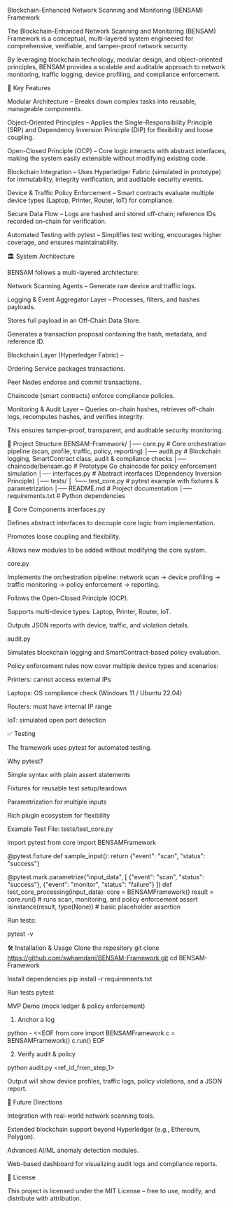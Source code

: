 Blockchain-Enhanced Network Scanning and Monitoring (BENSAM) Framework

The Blockchain-Enhanced Network Scanning and Monitoring (BENSAM) Framework is a conceptual, multi-layered system engineered for comprehensive, verifiable, and tamper-proof network security.

By leveraging blockchain technology, modular design, and object-oriented principles, BENSAM provides a scalable and auditable approach to network monitoring, traffic logging, device profiling, and compliance enforcement.

🚀 Key Features

Modular Architecture – Breaks down complex tasks into reusable, manageable components.

Object-Oriented Principles – Applies the Single-Responsibility Principle (SRP) and Dependency Inversion Principle (DIP) for flexibility and loose coupling.

Open-Closed Principle (OCP) – Core logic interacts with abstract interfaces, making the system easily extensible without modifying existing code.

Blockchain Integration – Uses Hyperledger Fabric (simulated in prototype) for immutability, integrity verification, and auditable security events.

Device & Traffic Policy Enforcement – Smart contracts evaluate multiple device types (Laptop, Printer, Router, IoT) for compliance.

Secure Data Flow – Logs are hashed and stored off-chain; reference IDs recorded on-chain for verification.

Automated Testing with pytest – Simplifies test writing, encourages higher coverage, and ensures maintainability.

🏛️ System Architecture

BENSAM follows a multi-layered architecture:

Network Scanning Agents – Generate raw device and traffic logs.

Logging & Event Aggregator Layer – Processes, filters, and hashes payloads.

Stores full payload in an Off-Chain Data Store.

Generates a transaction proposal containing the hash, metadata, and reference ID.

Blockchain Layer (Hyperledger Fabric) –

Ordering Service packages transactions.

Peer Nodes endorse and commit transactions.

Chaincode (smart contracts) enforce compliance policies.

Monitoring & Audit Layer – Queries on-chain hashes, retrieves off-chain logs, recomputes hashes, and verifies integrity.

This ensures tamper-proof, transparent, and auditable security monitoring.

📂 Project Structure
BENSAM-Framework/
│── core.py                # Core orchestration pipeline (scan, profile, traffic, policy, reporting)
│── audit.py               # Blockchain logging, SmartContract class, audit & compliance checks
│── chaincode/bensam.go    # Prototype Go chaincode for policy enforcement simulation
│── interfaces.py          # Abstract interfaces (Dependency Inversion Principle)
│── tests/
│    └── test_core.py      # pytest example with fixtures & parametrization
│── README.md              # Project documentation
│── requirements.txt       # Python dependencies

🧩 Core Components
interfaces.py

Defines abstract interfaces to decouple core logic from implementation.

Promotes loose coupling and flexibility.

Allows new modules to be added without modifying the core system.

core.py

Implements the orchestration pipeline: network scan → device profiling → traffic monitoring → policy enforcement → reporting.

Follows the Open-Closed Principle (OCP).

Supports multi-device types: Laptop, Printer, Router, IoT.

Outputs JSON reports with device, traffic, and violation details.

audit.py

Simulates blockchain logging and SmartContract-based policy evaluation.

Policy enforcement rules now cover multiple device types and scenarios:

Printers: cannot access external IPs

Laptops: OS compliance check (Windows 11 / Ubuntu 22.04)

Routers: must have internal IP range

IoT: simulated open port detection

✅ Testing

The framework uses pytest for automated testing.

Why pytest?

Simple syntax with plain assert statements

Fixtures for reusable test setup/teardown

Parametrization for multiple inputs

Rich plugin ecosystem for flexibility

Example Test File: tests/test_core.py

import pytest
from core import BENSAMFramework

@pytest.fixture
def sample_input():
    return {"event": "scan", "status": "success"}

@pytest.mark.parametrize("input_data", [
    {"event": "scan", "status": "success"},
    {"event": "monitor", "status": "failure"}
])
def test_core_processing(input_data):
    core = BENSAMFramework()
    result = core.run()  # runs scan, monitoring, and policy enforcement
    assert isinstance(result, type(None))  # basic placeholder assertion


Run tests:

pytest -v

🛠️ Installation & Usage
Clone the repository
git clone https://github.com/swhamdani/BENSAM-Framework.git
cd BENSAM-Framework

Install dependencies
pip install -r requirements.txt

Run tests
pytest

MVP Demo (mock ledger & policy enforcement)

1. Anchor a log

python - <<EOF
from core import BENSAMFramework
c = BENSAMFramework()
c.run()
EOF


2. Verify audit & policy

python audit.py <ref_id_from_step_1>


Output will show device profiles, traffic logs, policy violations, and a JSON report.

📖 Future Directions

Integration with real-world network scanning tools.

Extended blockchain support beyond Hyperledger (e.g., Ethereum, Polygon).

Advanced AI/ML anomaly detection modules.

Web-based dashboard for visualizing audit logs and compliance reports.

📜 License

This project is licensed under the MIT License – free to use, modify, and distribute with attribution.
